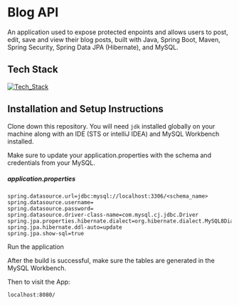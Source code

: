 
# Blog API

An application used to expose protected enpoints and allows users to post, edit, save and view their blog posts, built with Java, Spring Boot, Maven, Spring Security, Spring Data JPA (Hibernate), and MySQL.

## Tech Stack

[![Tech_Stack](https://skillicons.dev/icons?i=java,spring,maven,hibernate,mysql,postman,git,github&theme=light)](https://skillicons.dev)

## Installation and Setup Instructions

Clone down this repository. You will need `jdk` installed globally on your machine along with an IDE (STS or intelliJ IDEA) and MySQL Workbench installed.

Make sure to update your application.properties with the schema and credentials from your MySQL.
##### application.properties
```
spring.datasource.url=jdbc:mysql://localhost:3306/<schema_name>
spring.datasource.username=
spring.datasource.password=
spring.datasource.driver-class-name=com.mysql.cj.jdbc.Driver
spring.jpa.properties.hibernate.dialect=org.hibernate.dialect.MySQL8Dialect
spring.jpa.hibernate.ddl-auto=update
spring.jpa.show-sql=true
```

Run the application

After the build is successful, make sure the tables are generated in the MySQL Workbench.

Then to visit the App:

`localhost:8080/`  

